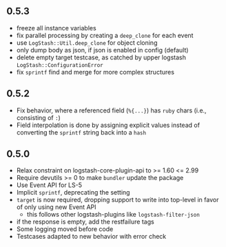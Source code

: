 ## 0.5.3
  - freeze all instance variables
  - fix parallel processing by creating a `deep_clone` for each event
  - use `LogStash::Util.deep_clone` for object cloning
  - only dump body as json, if json is enabled in config (default)
  - delete empty target testcase, as catched by upper logstash `LogStash::ConfigurationError`
  - fix `sprintf` find and merge for more complex structures

## 0.5.2
  - Fix behavior, where a referenced field (`%{...}`) has `ruby` chars
  (i.e., consisting of `:`)
  - Field interpolation is done by assigning explicit values instead
  of converting the `sprintf` string back into a `hash`

## 0.5.0
  - Relax constraint on logstash-core-plugin-api to >= 1.60 <= 2.99
  - Require devutils >= 0 to make `bundler` update the package
  - Use Event API for LS-5
  - Implicit `sprintf`, deprecating the setting
  - `target` is now required, dropping support to write into top-level in favor of only using new Event API
    - this follows other logstash-plugins like `logstash-filter-json`
  - if the response is empty, add the restfailure tags
  - Some logging moved before code
  - Testcases adapted to new behavior with error check
